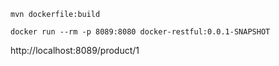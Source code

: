     mvn dockerfile:build

    docker run --rm -p 8089:8080 docker-restful:0.0.1-SNAPSHOT


http://localhost:8089/product/1